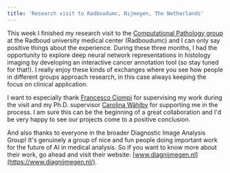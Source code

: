 ```yaml
---
title: 'Research visit to Radboudumc, Nijmegen, The Netherlands'
---
```


This week I finished my research visit to the [Computational Pathology group](https://www.computationalpathologygroup.eu/) at the Radboud university medical center (Radboudumc) and I can only say positive things about the experience. During these three months, I had the opportunity to explore deep neural network representations in histology imaging by developing an interactive cancer annotation tool (so stay tuned for that!). I really enjoy these kinds of exchanges where you see how people in different groups approach research, in this case always keeping the focus on clinical application.

I want to especially thank [Francesco Ciompi](https://scholar.google.com/citations?user=DOErev8AAAAJ&hl=en) for supervising my work during the visit and my Ph.D. supervisor [Carolina Wählby](https://scholar.google.com/citations?user=17soDRoAAAAJ&hl=en&authuser=1) for supporting me in the process. I am sure this can be the beginning of a great collaboration and I'd be very happy to see our projects come to a positive conclusion.

And also thanks to everyone in the broader Diagnostic Image Analysis Group! It's genuinely a group of nice and fun people doing important work for the future of AI in medical analysis. So if you want to know more about their work, go ahead and visit their website: [www.diagnijmegen.nl](https://www.diagnijmegen.nl/).